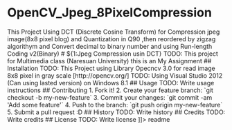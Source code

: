 # OpenCV_Jpeg_8PixelCompression
<snippet>
  <content>This Project Using DCT (Discrete Cosine Transform) for Compression jpeg image(8x8 pixel blog) and Quantization  in Q90 ,then reordered by zigzag algorithym and Convert decimal to binary number and using Run-length Coding v2(Binary) 
# ${1:Jpeg Compression usin DCT}
TODO: This project for Multimedia class (Naresuan University) this is an My Assignment
## Installation
TODO: This Project using Library Opecncv 3.0 for read image 8x8 pixel in gray scale [http://opencv.org/]
TODO: Using Visual Studio 2012 (Can using lasted version) on Windows 8.1
## Usage
TODO: Write usage instructions
## Contributing
1. Fork it!
2. Create your feature branch: `git checkout -b my-new-feature`
3. Commit your changes: `git commit -am 'Add some feature'`
4. Push to the branch: `git push origin my-new-feature`
5. Submit a pull request :D
## History
TODO: Write history
## Credits
TODO: Write credits
## License
TODO: Write license
]]></content>
  <tabTrigger>readme</tabTrigger>
</snippet>

